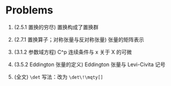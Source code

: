 # Problems

1. (2.5.1 置换的穷尽) 置换构成了置换群

1. (2.7.1 置换算子；对称张量与反对称张量) 张量的矩阵表示

1. (3.1.2 参数域方程) C^p 连续条件与 x 关于 X 的可微

1. (3.5.2 Eddington 张量的定义) Eddington 张量与 Levi-Civita 记号

1. (全文) `\det` 写法：改为 `\det\!\mqty[]`
